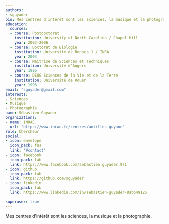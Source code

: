 ```yaml
---
authors:
- sguyader
bio: Mes centres d'intérêt sont les sciences, la musique et la photographie.
education:
  courses:
  - course: Postdoctorat
    institution: University of North Carolina / Chapel Hill
    year: 2003-2006
  - course: Doctorat de Biologie
    institution: Université de Rennes 1 / INRA
    year: 2003
  - course: Maîtrise de Sciences et Techniques
    institution: Université d'Angers
    year: 1996
  - course: DEUG Sciences de la Vie et de la Terre
    institution: Université de Rouen
    year: 1993
email: "sguyader@gmail.com"
interests:
- Sciences
- Musique
- Photographie
name: Sébastien Guyader
organizations:
- name: INRAE
  url: "https://www.inrae.fr/centres/antilles-guyane"
role: Chercheur
social:
- icon: envelope
  icon_pack: fas
  link: '#contact'
- icon: facebook
  icon_pack: fab
  link: https://www.facebook.com/sebastien.guyader.971
- icon: github
  icon_pack: fab
  link: https://github.com/sguyader
- icon: linkedin
  icon_pack: fab
  link: https://www.linkedin.com/in/sebastien-guyader-8abb49125
  
superuser: true
---
```


Mes centres d'intérêt sont les sciences, la musique et la photographie.